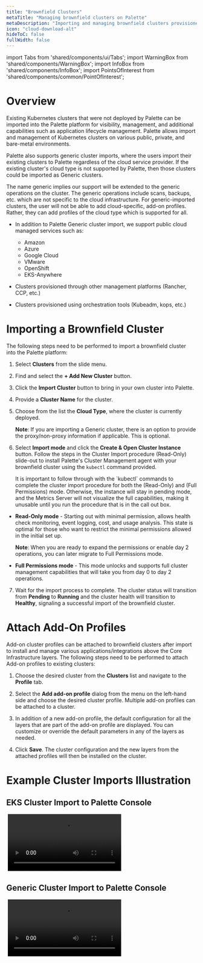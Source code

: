 ```yaml
---
title: "Brownfield Clusters"
metaTitle: "Managing brownfield clusters on Palette"
metaDescription: "Importing and managing brownfield clusters provisioned on any CSP using other orchestration tools "
icon: "cloud-download-alt"
hideToC: false
fullWidth: false
---
```


import Tabs from 'shared/components/ui/Tabs';
import WarningBox from 'shared/components/WarningBox';
import InfoBox from 'shared/components/InfoBox';
import PointsOfInterest from 'shared/components/common/PointOfInterest';


# Overview

Existing Kubernetes clusters that were not deployed by Palette can be imported into the Palette platform for visibility, management, and additional capabilities such as application lifecycle management. Palette allows import and management of Kubernetes clusters on various public, private, and bare-metal environments.

Palette also supports generic cluster imports, where the users import their existing clusters to Palette regardless of the cloud service provider. If the existing cluster's cloud type is not supported by Palette, then those clusters could be imported as Generic clusters.

The name generic implies our support will be extended to the generic operations on the cluster. The generic operations include scans, backups, etc. which are not specific to the cloud infrastructure. For generic-imported clusters, the user will not be able to add cloud-specific, add-on profiles. Rather, they can add profiles of the cloud type which is supported for all.

 * In addition to Palette Generic cluster import, we support public cloud managed services such as:
  
    * Amazon
    * Azure
    * Google Cloud
    * VMware
    * OpenShift
    * EKS-Anywhere

  
 * Clusters provisioned through other management platforms (Rancher, CCP, etc.)
 * Clusters provisioned using orchestration tools (Kubeadm, kops, etc.)

# Importing a Brownfield Cluster

The following steps need to be performed to import a brownfield cluster into the Palette platform:

1. Select **Clusters** from the slide menu.


2. Find and select the **+ Add New Cluster** button.


3. Click the **Import Cluster** button to bring in your own cluster into Palette.


4. Provide a **Cluster Name** for the cluster.


5. Choose from the list the **Cloud Type**, where the cluster is currently deployed.
   
   **Note**: If you are importing a Generic cluster, there is an option to provide the proxy/non-proxy information if applicable. This is optional.


6. Select **Import mode** and click the **Create & Open Cluster Instance** button. Follow the steps in the Cluster Import procedure (Read-Only) slide-out to install Palette's Cluster Management agent with your brownfield cluster using the `kubectl` command provided.
   
   <InfoBox>
   It is important to follow through with the `kubectl` commands to complete the cluster import procedure for both the (Read-Only) and (Full Permissions) mode. Otherwise, the instance will stay in pending mode, and the Metrics Server will not visualize the full capabilities, making it unusable until you run the procedure that is in the call out box.

   </InfoBox>

* **Read-Only mode** - Starting out with minimal permission, allows health check monitoring, event logging, cost, and usage analysis. This state is optimal for those who want to restrict the minimal permissions allowed in the initial set up. 

     **Note**: When you are ready to expand the permissions or enable day 2 operations, you can later migrate to Full Permissions mode.


* **Full Permissions mode** - This mode unlocks and supports full cluster management capabilities that will take you from day 0 to day 2 operations.


7. Wait for the import process to complete. The cluster status will transition from **Pending** to **Running** and the cluster health will transition to **Healthy**, signaling a successful import of the brownfield cluster.

# Attach Add-On Profiles

Add-on cluster profiles can be attached to brownfield clusters after import to install and manage various applications/integrations above the Core Infrastructure layers. The following steps need to be performed to attach Add-on profiles to existing clusters:


1. Choose the desired cluster from the **Clusters** list and navigate to the **Profile** tab.


2. Select the **Add add-on profile** dialog from the menu on the left-hand side and choose the desired cluster profile. Multiple add-on profiles can be attached to a cluster.


3. In addition of a new add-on profile, the default configuration for all the layers that are part of the add-on profile are displayed. You can customize or override the default parameters in any of the layers as needed.


4. Click **Save**. The cluster configuration and the new layers from the attached profiles will then be installed on the cluster.



# Example Cluster Imports Illustration

## EKS Cluster Import to Palette Console
 ![eks cluster import](cluster-import/eks.mp4)


## Generic Cluster Import to Palette Console
 ![generic cluster import](cluster-import/generic.mp4) 

